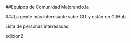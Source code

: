 ##Equipos de Comunidad Mejorando.la

###La gente más interesante sabe GIT y están en GitHub

Lista de personas interesadas:

edicion2
